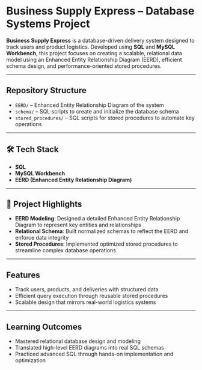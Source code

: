 # Business Supply Express – Database Systems Project

**Business Supply Express** is a database-driven delivery system designed to track users and product logistics. Developed using **SQL** and **MySQL Workbench**, this project focuses on creating a scalable, relational data model using an Enhanced Entity Relationship Diagram (EERD), efficient schema design, and performance-oriented stored procedures.

---

## Repository Structure

- `EERD/` – Enhanced Entity Relationship Diagram of the system  
- `schema/` – SQL scripts to create and initialize the database schema  
- `stored_procedures/` – SQL scripts for stored procedures to automate key operations  

---

## 🛠️ Tech Stack

- **SQL**
- **MySQL Workbench**
- **EERD (Enhanced Entity Relationship Diagram)**

---

## 🚀 Project Highlights

- **EERD Modeling**: Designed a detailed Enhanced Entity Relationship Diagram to represent key entities and relationships  
- **Relational Schema**: Built normalized schemas to reflect the EERD and enforce data integrity  
- **Stored Procedures**: Implemented optimized stored procedures to streamline complex database operations  

---

## Features

- Track users, products, and deliveries with structured data  
- Efficient query execution through reusable stored procedures  
- Scalable design that mirrors real-world logistics systems  

---

## Learning Outcomes

- Mastered relational database design and modeling  
- Translated high-level EERD diagrams into real SQL schemas  
- Practiced advanced SQL through hands-on implementation and optimization  

